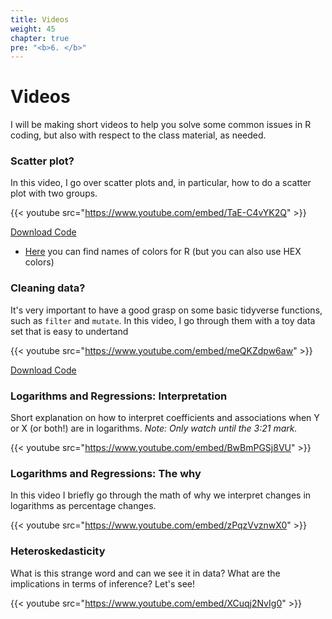 ```yaml
---
title: Videos
weight: 45
chapter: true
pre: "<b>6. </b>"
---
```


# Videos

I will be making short videos to help you solve some common issues in R coding, but also with respect to the class material, as needed.

### Scatter plot?

In this video, I go over scatter plots and, in particular, how to do a scatter plot with two groups.

{{< youtube src="https://www.youtube.com/embed/TaE-C4vYK2Q" >}}


<a href="https://sta235.netlify.app/Videos/code/week2_code.R" target="_blank" class="btn btn-default">Download Code <i class="fas fa-code"></i></a> 


- [Here](http://www.stat.columbia.edu/~tzheng/files/Rcolor.pdf) you can find names of colors for R (but you can also use HEX colors)


### Cleaning data?

It's very important to have a good grasp on some basic tidyverse functions, such as `filter` and `mutate`. In this video, I go through them with a toy data set that is easy to undertand

{{< youtube src="https://www.youtube.com/embed/meQKZdpw6aw" >}}


<a href="https://sta235.netlify.app/Videos/code/clean_data.R" target="_blank" class="btn btn-default">Download Code <i class="fas fa-code"></i></a> 


### Logarithms and Regressions: Interpretation

Short explanation on how to interpret coefficients and associations when Y or X (or both!) are in logarithms. *Note: Only watch until the 3:21 mark.*

{{< youtube src="https://www.youtube.com/embed/BwBmPGSj8VU" >}}


### Logarithms and Regressions: The why

In this video I briefly go through the math of why we interpret changes in logarithms as percentage changes.

{{< youtube src="https://www.youtube.com/embed/zPqzVvznwX0" >}}


### Heteroskedasticity

What is this strange word and can we see it in data? What are the implications in terms of inference? Let's see!

{{< youtube src="https://www.youtube.com/embed/XCuqj2NvIg0" >}}


<!-- ### Matching Example

Let's go through the code for the GOTV matching example!

{{< youtube src="https://www.youtube.com/embed/luE1igeBXLY" >}}


### RDD Example

Let's go through the code for the RDD example for minimum legal drinking age and arrests.

{{< youtube src="https://www.youtube.com/embed/O8zM5OCFlhI" >}}


### Lasso Regression

Here, I go through the code for the in-class activity for Week 11, particularly, the code for Lasso regression.

{{< youtube src="https://www.youtube.com/embed/p9CYtk38lmQ" >}}
 -->